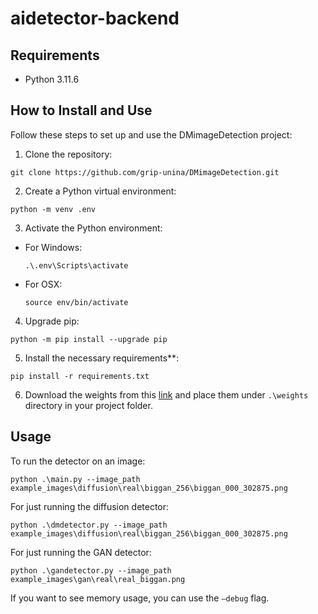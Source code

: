 # aidetector-backend

## Requirements

- Python 3.11.6

## How to Install and Use

Follow these steps to set up and use the DMimageDetection project:

1. Clone the repository:
```
git clone https://github.com/grip-unina/DMimageDetection.git
```

2. Create a Python virtual environment:
```
python -m venv .env
```

3. Activate the Python environment:
- For Windows:
  ```
  .\.env\Scripts\activate
  ```
- For OSX:
  ```
  source env/bin/activate
  ```

4. Upgrade pip:
```
python -m pip install --upgrade pip
```

5. Install the necessary requirements**:
```
pip install -r requirements.txt
```

6. Download the weights from this [link](https://www.dropbox.com/s/pkj8p3v1gmm8t4p/weights.zip?dl=0) and place them under `.\weights` directory in your project folder.

## Usage

To run the detector on an image:

`python .\main.py --image_path example_images\diffusion\real\biggan_256\biggan_000_302875.png`

For just running the diffusion detector:

`python .\dmdetector.py --image_path example_images\diffusion\real\biggan_256\biggan_000_302875.png`

For just running the GAN detector:

`python .\gandetector.py --image_path example_images\gan\real\real_biggan.png`

If you want to see memory usage, you can use the `—debug` flag.
